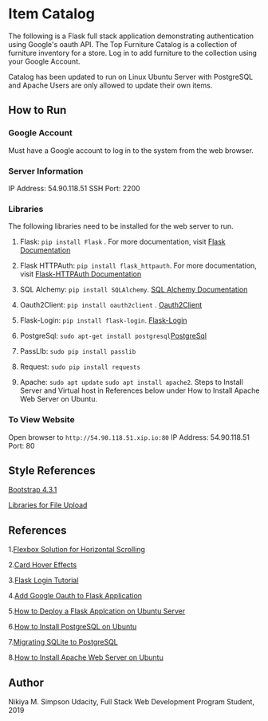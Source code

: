 # Item Catalog
The following is a Flask full stack application demonstrating authentication using Google's oauth API.
The Top Furniture Catalog is a collection of furniture inventory for a store. Log in to add furniture to the collection using
your Google Account.

Catalog has been updated to run on Linux Ubuntu Server with PostgreSQL and Apache
Users are only allowed to update their own items.

## How to Run
### Google Account
Must have a Google account to log in to the system from the web browser.

### Server Information
IP Address: 54.90.118.51
SSH Port: 2200

### Libraries
The following libraries need to be installed for the web server to run.
1. Flask: `pip install Flask` . For more documentation, visit [Flask Documentation](http://flask.pocoo.org/docs/1.0/installation/)
2. Flask HTTPAuth: `pip install flask_httpauth`. For more documentation, visit [Flask-HTTPAuth Documentation](https://flask-httpauth.readthedocs.io/en/latest/)

3. SQL Alchemy: `pip install SQLAlchemy`. [SQL Alchemy Documentation](https://pypi.org/project/SQLAlchemy/)
4. Oauth2Client: `pip install oauth2client` . [Oauth2Client](https://pypi.org/project/oauth2client/)
5. Flask-Login: `pip install flask-login`. [Flask-Login](https://flask-login.readthedocs.io/en/latest/#flask_login.LoginManager)
6. PostgreSql: `sudo apt-get install postgresql`[PostgreSql](https://www.godaddy.com/garage/how-to-install-postgresql-on-ubuntu-14-04/)
7. PassLIb: `sudo pip install passlib`
8. Request: `sudo pip install requests`
9. Apache: `sudo apt update` `sudo apt install apache2`. Steps to Install Server and Virtual host in References below under How to Install Apache Web Server on Ubuntu.

### To View Website
Open browser to `http://54.90.118.51.xip.io:80`
IP Address: 54.90.118.51
Port: 80

## Style References
[Bootstrap 4.3.1](https://getbootstrap.com/docs/4.3/layout/overview/)

[Libraries for File Upload](http://flask.pocoo.org/docs/1.0/patterns/fileuploads/)

## References
1.[Flexbox Solution for Horizontal Scrolling](https://codeburst.io/how-to-create-horizontal-scrolling-containers-d8069651e9c6)

2.[Card Hover Effects](https://codepen.io/jasonheecs/pen/GNNwpZ)

3.[Flask Login Tutorial](https://blog.miguelgrinberg.com/post/the-flask-mega-tutorial-part-v-user-logins)

4.[Add Google Oauth to Flask Application](https://medium.com/@bittu/add-google-oauth2-login-in-your-flask-web-app-9f455695341e)

5.[How to Deploy a Flask Applcation on Ubuntu Server](https://www.digitalocean.com/community/tutorials/how-to-deploy-a-flask-application-on-an-ubuntu-vps)

6.[How to Install PostgreSQL on Ubuntu](https://www.digitalocean.com/community/tutorials/how-to-install-and-use-postgresql-on-ubuntu-16-04)

7.[Migrating SQLite to PostgreSQL](https://tutorialinux.com/today-learned-migrating-sqlite-postgres-easy-sequel/)

8.[How to Install Apache Web Server on Ubuntu](https://www.digitalocean.com/community/tutorials/how-to-install-the-apache-web-server-on-ubuntu-18-04-quickstart)

## Author
Nikiya M. Simpson
Udacity, Full Stack Web Development Program Student, 2019
